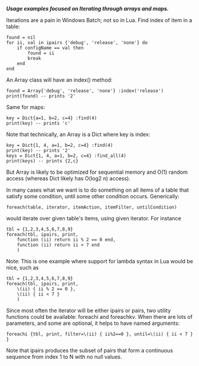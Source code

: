 ***Usage examples focused on Iterating through arrays and maps.***

Iterations are a pain in Windows Batch; not so in Lua. Find index of item in a table:

    found = nil
    for ii, val in ipairs {'debug', 'release', 'none'} do
        if configName == val then 
            found = ii
            break 
        end
    end
	
An Array class will have an index() method: 

    found = Array{'debug', 'release', 'none'} :index('release')
	print(found) -- prints '2'
	
Same for maps: 

	key = Dict{a=1, b=2, c=4} :find(4)
	print(key) -- prints 'c'
	
Note that technically, an Array is a Dict where key is index: 

	key = Dict{1, 4, a=1, b=2, c=4} :find(4)
	print(key) -- prints '2'
	keys = Dict{1, 4, a=1, b=2, c=4} :find_all(4)
	print(keys) -- prints {2,c}

But Array is likely to be optimized for sequential memory and O(1) random access
(whereas Dict likely has O(log2 n) access).

In many cases what we want is to do something on all items of a table that
satisfy some condition, until some other condition occurs. Generically: 

    foreach(table, iterator, itemAction, itemFilter, untilCondition)

would iterate over given table's items, using given iterator. 
For instance 

	tbl = {1,2,3,4,5,6,7,8,9}
    foreach(tbl, ipairs, print, 
        function (ii) return ii % 2 == 0 end, 
        function (ii) return ii < 7 end
        )
    
Note: This is one example where support for lambda syntax in Lua would be nice, such as

	tbl = {1,2,3,4,5,6,7,8,9}
    foreach(tbl, ipairs, print, 
        \(ii) { ii % 2 == 0 }, 
        \(ii) { ii < 7 }
        )

Since most often the iterator will be either ipairs or pairs, two utility functions 
could be available: foreachi and foreachkv. When there are lots of parameters, and some 
are optional, it helps to have named arguments: 

	foreachi {tbl, print, filter=\(ii) { ii%2==0 }, until=\(ii) { ii < 7 } }
	
Note that ipairs produces the subset of 
pairs that form a continuous sequence from index 1 to N with no null values. 
